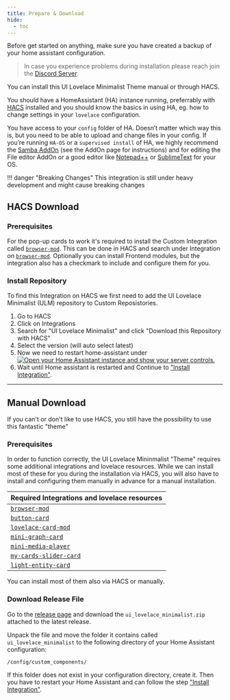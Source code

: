 ```yaml
---
title: Prepare & Download
hide:
  - toc
---
```

<!-- markdownlint-disable MD046 -->
Before get started on anything, make sure you have created a backup of your home assistant configuration.

> In case you experience problems during installation please reach join the [Discord Server](https://discord.gg/TPXg9b7GfR).

You can install this UI Lovelace Minimalist Theme manual or through HACS.

You should have a HomeAssistant (HA) instance running, preferrably with [HACS](https://hacs.xyz/) installed and you should know the basics in using HA, eg. how to change settings in your `lovelace` configuration.

You have access to your `config` folder of HA. Doesn’t matter which way this is, but you need to be able to upload and change files in your config. If you’re running `HA-OS` or a `supervised install` of HA, we highly recommend the [Samba AddOn](https://www.home-assistant.io/common-tasks/supervised/#installing-and-using-the-samba-add-on) (see the AddOn page for instructions) and for editing the File editor AddOn or a good editor like [Notepad++](https://notepad-plus-plus.org/) or [SublimeText](https://www.sublimetext.com/) for your OS.

!!! danger "Breaking Changes"
    This integration is still under heavy development and might cause breaking changes

## HACS Download

### Prerequisites

For the pop-up cards to work it's required to install the Custom Integration called [`browser-mod`](https://github.com/thomasloven/hass-browser_mod). This can be done in HACS and search under Integration on [`browser-mod`](https://github.com/thomasloven/hass-browser_mod). Optionally you can install Frontend modules, but the integration also has a checkmark to include and configure them for you.

### Install Repository

To find this Integration on HACS we first need to add the UI Lovelace Minimalist (ULM) repository to Custom Reposistories.

1. Go to HACS
2. Click on Integrations
3. Search for "UI Lovelace Minimalist" and click "Download this Repository with HACS"
4. Select the version (will auto select latest)
5. Now we need to restart home-assistant under [![Open your Home Assistant instance and show your server controls.](https://my.home-assistant.io/badges/server_controls.svg)](https://my.home-assistant.io/redirect/server_controls/)
6. Wait until Home assistant is restarted and Continue to ["Install Integration"](https://ui-lovelace-minimalist.github.io/UI/setup/installation/#install-integration).

---

## Manual Download

If you can't or don't like to use HACS, you still have the possibility to use this fantastic "theme"

### Prerequisites

In order to function correctly, the UI Lovelace Mininmalist "Theme" requires some additional integrations and lovelace resources. While we can install most of these for you during the installation via HACS, you will also have to install and configuring them manually in advance for a manual installation.

| Required Integrations and lovelace resources                            |
|-------------------------------------------------------------------------|
| [`browser-mod`](https://github.com/thomasloven/hass-browser_mod)        |
| [`button-card`](https://github.com/custom-cards/button-card)            |
| [`lovelace-card-mod`](https://github.com/thomasloven/lovelace-card-mod) |
| [`mini-graph-card`](https://github.com/kalkih/mini-graph-card)          |
| [`mini-media-player`](https://github.com/kalkih/mini-media-player)      |
| [`my-cards-slider-card`](https://github.com/AnthonMS/my-cards)          |
| [`light-entity-card`](https://github.com/ljmerza/light-entity-card)     |

You can install most of them also via HACS or manually.

### Download Release File

Go to the [release page](https://github.com/UI-Lovelace-Minimalist/UI/releases) and download the `ui_lovelace_minimalist.zip` attached to the latest release.

Unpack the file and move the folder it contains called `ui_lovelace_minimalist` to the following directory of your Home Assistant configuration:

`/config/custom_components/`

If this folder does not exist in your configuration directory, create it.
Then you have to restart your Home Assistant and can follow the step ["Install Integration"](https://ui-lovelace-minimalist.github.io/UI/setup/installation/#install-integration).
